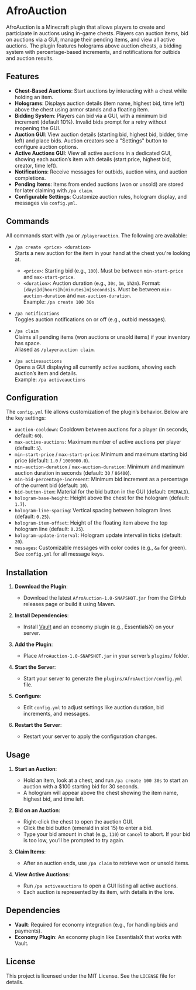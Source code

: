# AfroAuction

AfroAuction is a Minecraft plugin that allows players to create and participate in auctions using in-game chests. Players can auction items, bid on auctions via a GUI, manage their pending items, and view all active auctions. The plugin features holograms above auction chests, a bidding system with percentage-based increments, and notifications for outbids and auction results.

## Features

- **Chest-Based Auctions**: Start auctions by interacting with a chest while holding an item.
- **Holograms**: Displays auction details (item name, highest bid, time left) above the chest using armor stands and a floating item.
- **Bidding System**: Players can bid via a GUI, with a minimum bid increment (default 10%). Invalid bids prompt for a retry without reopening the GUI.
- **Auction GUI**: View auction details (starting bid, highest bid, bidder, time left) and place bids. Auction creators see a "Settings" button to configure auction options.
- **Active Auctions GUI**: View all active auctions in a dedicated GUI, showing each auction’s item with details (start price, highest bid, creator, time left).
- **Notifications**: Receive messages for outbids, auction wins, and auction completions.
- **Pending Items**: Items from ended auctions (won or unsold) are stored for later claiming with `/pa claim`.
- **Configurable Settings**: Customize auction rules, hologram display, and messages via `config.yml`.

## Commands

All commands start with `/pa` or `/playerauction`. The following are available:

- `/pa create <price> <duration>`  
  Starts a new auction for the item in your hand at the chest you're looking at.  
  - `<price>`: Starting bid (e.g., `100`). Must be between `min-start-price` and `max-start-price`.  
  - `<duration>`: Auction duration (e.g., `30s`, `1m`, `1h2m`). Format: `[days]d[hours]h[minutes]m[seconds]s`. Must be between `min-auction-duration` and `max-auction-duration`.  
  Example: `/pa create 100 30s`

- `/pa notifications`  
  Toggles auction notifications on or off (e.g., outbid messages).

- `/pa claim`  
  Claims all pending items (won auctions or unsold items) if your inventory has space.  
  Aliased as `/playerauction claim`.

- `/pa activeauctions`  
  Opens a GUI displaying all currently active auctions, showing each auction’s item and details.  
  Example: `/pa activeauctions`

## Configuration

The `config.yml` file allows customization of the plugin’s behavior. Below are the key settings:

- `auction-cooldown`: Cooldown between auctions for a player (in seconds, default: `60`).
- `max-active-auctions`: Maximum number of active auctions per player (default: `5`).
- `min-start-price` / `max-start-price`: Minimum and maximum starting bid price (default: `1.0` / `1000000.0`).
- `min-auction-duration` / `max-auction-duration`: Minimum and maximum auction duration in seconds (default: `30` / `86400`).
- `min-bid-percentage-increment`: Minimum bid increment as a percentage of the current bid (default: `10`).
- `bid-button-item`: Material for the bid button in the GUI (default: `EMERALD`).
- `hologram-base-height`: Height above the chest for the hologram (default: `1.7`).
- `hologram-line-spacing`: Vertical spacing between hologram lines (default: `0.25`).
- `hologram-item-offset`: Height of the floating item above the top hologram line (default: `0.25`).
- `hologram-update-interval`: Hologram update interval in ticks (default: `20`).
- `messages`: Customizable messages with color codes (e.g., `&a` for green). See `config.yml` for all message keys.

## Installation

1. **Download the Plugin**:
   - Download the latest `AfroAuction-1.0-SNAPSHOT.jar` from the GitHub releases page or build it using Maven.

2. **Install Dependencies**:
   - Install [Vault](https://www.spigotmc.org/resources/vault.34315/) and an economy plugin (e.g., EssentialsX) on your server.

3. **Add the Plugin**:
   - Place `AfroAuction-1.0-SNAPSHOT.jar` in your server’s `plugins/` folder.

4. **Start the Server**:
   - Start your server to generate the `plugins/AfroAuction/config.yml` file.

5. **Configure**:
   - Edit `config.yml` to adjust settings like auction duration, bid increments, and messages.

6. **Restart the Server**:
   - Restart your server to apply the configuration changes.

## Usage

1. **Start an Auction**:
   - Hold an item, look at a chest, and run `/pa create 100 30s` to start an auction with a $100 starting bid for 30 seconds.
   - A hologram will appear above the chest showing the item name, highest bid, and time left.

2. **Bid on an Auction**:
   - Right-click the chest to open the auction GUI.
   - Click the bid button (emerald in slot 15) to enter a bid.
   - Type your bid amount in chat (e.g., `110`) or `cancel` to abort. If your bid is too low, you’ll be prompted to try again.

3. **Claim Items**:
   - After an auction ends, use `/pa claim` to retrieve won or unsold items.

4. **View Active Auctions**:
   - Run `/pa activeauctions` to open a GUI listing all active auctions.
   - Each auction is represented by its item, with details in the lore.

## Dependencies

- **Vault**: Required for economy integration (e.g., for handling bids and payments).
- **Economy Plugin**: An economy plugin like EssentialsX that works with Vault.

## License

This project is licensed under the MIT License. See the `LICENSE` file for details.
